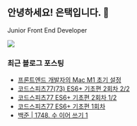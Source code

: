## 안녕하세요! 은택입니다. 👋

Junior Front End Developer

![](https://komarev.com/ghpvc/?username=euntaek&style=flat-square)

### 최근 블로그 포스팅

<!-- BLOG-POST-LIST:START -->
- [프론트엔드 개발자의 Mac M1 초기 설정](https://taek.dev/etc/mac-initial-setup/)
- [코드스피츠77&lpar;73&rpar; ES6+ 기초편 2회차 2/2](https://taek.dev/dev/code-spitz-77-es6-02-02/)
- [코드스피츠77 ES6+ 기초편 2회차 1/2](https://taek.dev/dev/code-spitz-77-es6-02-01/)
- [코드스피츠77 ES6+ 기초편 1회차](https://taek.dev/dev/code-spitz-77-es6-01/)
- [백준 | 1748. 수 이어 쓰기 1](https://taek.dev/dev/baekjoon-1748/)
<!-- BLOG-POST-LIST:END -->
